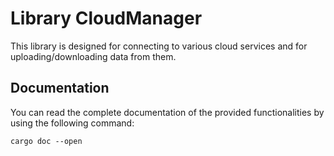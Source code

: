 # Library CloudManager

This library is designed for connecting to various cloud services and for uploading/downloading data from them.

## Documentation

You can read the complete documentation of the provided functionalities by using the following command:

```commandline
cargo doc --open
```
